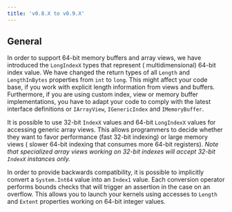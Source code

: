 ```yaml
---
title: 'v0.8.X to v0.9.X'
---
```


## General

In order to support 64-bit memory buffers and array views, we have introduced the `LongIndexX` types that represent (
multidimensional) 64-bit index value.
We have changed the return types of all `Length` and `LengthInBytes` properties from `int` to `long`.
This might affect your code base, if you work with explicit length information from views and buffers.
Furthermore, if you are using custom index, view or memory buffer implementations, you have to adapt your code to comply
with the latest interface definitions or `IArrayView`, `IGenericIndex` and `IMemoryBuffer`.

It is possible to use 32-bit `IndexX` values and 64-bit `LongIndexX` values for accessing generic array views.
This allows programmers to decide whether they want to favor performance (fast 32-bit indexing) or large memory views (
slower 64-bit indexing that consumes more 64-bit registers).
*Note that specialized array views working on 32-bit indexes will accept 32-bit `IndexX` instances only.*

In order to provide backwards compatibility, it is possible to implicitly convert a `System.Int64` value into
an `Index1` value.
Each conversion operator performs bounds checks that will trigger an assertion in the case on an overflow.
This allows you to launch your kernels using accesses to `Length` and `Extent` properties working on 64-bit integer
values.
